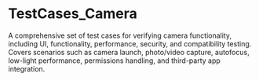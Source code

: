 # TestCases_Camera
A comprehensive set of test cases for verifying camera functionality, including UI, functionality, performance, security, and compatibility testing. Covers scenarios such as camera launch, photo/video capture, autofocus, low-light performance, permissions handling, and third-party app integration.
